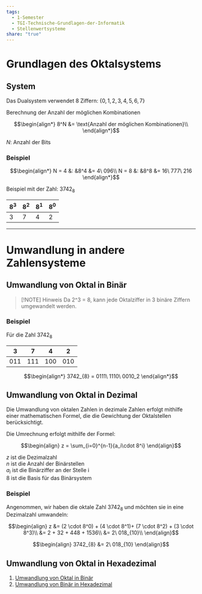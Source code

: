 ```yaml
---
tags:
  - 1-Semester
  - TGI-Technische-Grundlagen-der-Informatik
  - Stellenwertsysteme
share: "true"
---
```

# Grundlagen des Oktalsystems 

## System

Das Dualsystem verwendet 8 Ziffern: $\{0,1,2,3,4,5,6,7\}$

Berechnung der Anzahl der möglichen Kombinationen

$$\begin{align*}
  8^N &= \text{Anzahl der möglichen Kombinationen}\\
\end{align*}$$

$N:$ Anzahl der Bits

### Beispiel

$$\begin{align*}
N = 4 &: &8^4 &= 4\ 096\\
N = 8 &: &8^8 &= 16\ 777\ 216
\end{align*}$$

Beispiel mit der Zahl: $3742_{8}$

| $8^3$ | $8^2$ | $8^1$ | $8^0$ |
| ------ | ------ | ------ | ------ |
| 3      | 7      | 4      | 2      |

---

# Umwandlung in andere Zahlensysteme

## Umwandlung von Oktal in Binär

> [!NOTE] Hinweis
> Da 2^3 = 8, kann jede Oktalziffer in 3 binäre Ziffern umgewandelt werden.

### Beispiel

Für die Zahl $3742_{8}$

|  3  |  7  |  4  |  2  |
|:---:|:---:|:---:|:---:|
| 011 | 111 | 100 | 010 |

$$\begin{align*}
	3742_{8} = 0111\ 1110\ 0010_2
\end{align*}$$

## Umwandlung von Oktal in Dezimal

Die Umwandlung von oktalen Zahlen in dezimale Zahlen erfolgt mithilfe einer mathematischen Formel, die die Gewichtung der Oktalstellen berücksichtigt.

Die Umrechnung erfolgt mithilfe der Formel:

$$\begin{align}
  z = \sum_{i=0}^{n-1}{a_i\cdot 8^i}
\end{align}$$

$z$ ist die Dezimalzahl<br>
$n$ ist die Anzahl der Binärstellen<br>
$a_i$ ist die Binärziffer an der Stelle i<br>
$8$ ist die Basis für das Binärsystem

### Beispiel
Angenommen, wir haben die oktale Zahl $3742_{8}$ und möchten sie in eine Dezimalzahl umwandeln:

$$\begin{align}
  z &= (2 \cdot 8^0) + (4 \cdot 8^1)+ (7 \cdot 8^2) + (3 \cdot 8^3)\\ 
  &= 2 + 32 + 448 + 1536\\
  &= 2\ 018_{10}\\
\end{align}$$

$$\begin{align}
	3742_{8} &= 2\ 018_{10}
\end{align}$$

## Umwandlung von Oktal in Hexadezimal

1. [Umwandlung von Oktal in Binär](Oktalsystem.md#umwandlungvonoktalinbinar)
2. [Umwandlung von Binär in Hexadezimal](Binärsystem-(Dualsystem).md#umrechnung%5Cvon%5Cbinär%5Cin%5Chexadezimal) 
